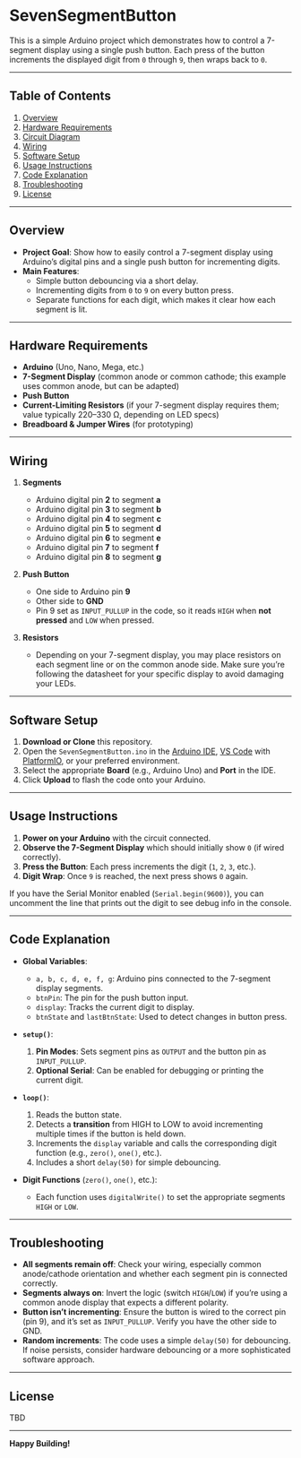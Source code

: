 # SevenSegmentButton

This is a simple Arduino project which demonstrates how to control a 7-segment display using a single push button. Each press of the button increments the displayed digit from `0` through `9`, then wraps back to `0`.

---

## Table of Contents
1. [Overview](#overview)
2. [Hardware Requirements](#hardware-requirements)
3. [Circuit Diagram](#circuit-diagram)
4. [Wiring](#wiring)
5. [Software Setup](#software-setup)
6. [Usage Instructions](#usage-instructions)
7. [Code Explanation](#code-explanation)
8. [Troubleshooting](#troubleshooting)
9. [License](#license)

---

## Overview

- **Project Goal**: Show how to easily control a 7-segment display using Arduino’s digital pins and a single push button for incrementing digits.
- **Main Features**:
  - Simple button debouncing via a short delay.
  - Incrementing digits from `0` to `9` on every button press.
  - Separate functions for each digit, which makes it clear how each segment is lit.

---

## Hardware Requirements

- **Arduino** (Uno, Nano, Mega, etc.)
- **7-Segment Display** (common anode or common cathode; this example uses common anode, but can be adapted)
- **Push Button**
- **Current-Limiting Resistors** (if your 7-segment display requires them; value typically 220–330 Ω, depending on LED specs)
- **Breadboard & Jumper Wires** (for prototyping)

---

## Wiring

1. **Segments**  
   - Arduino digital pin **2** to segment **a**  
   - Arduino digital pin **3** to segment **b**  
   - Arduino digital pin **4** to segment **c**  
   - Arduino digital pin **5** to segment **d**  
   - Arduino digital pin **6** to segment **e**  
   - Arduino digital pin **7** to segment **f**  
   - Arduino digital pin **8** to segment **g**

2. **Push Button**  
   - One side to Arduino pin **9**  
   - Other side to **GND**  
   - Pin 9 set as `INPUT_PULLUP` in the code, so it reads `HIGH` when **not pressed** and `LOW` when pressed.

3. **Resistors**  
   - Depending on your 7-segment display, you may place resistors on each segment line or on the common anode side. Make sure you’re following the datasheet for your specific display to avoid damaging your LEDs.

---

## Software Setup

1. **Download or Clone** this repository.
2. Open the `SevenSegmentButton.ino` in the [Arduino IDE](https://www.arduino.cc/en/software), [VS Code](https://code.visualstudio.com/) with [PlatformIO](https://platformio.org/), or your preferred environment.
3. Select the appropriate **Board** (e.g., Arduino Uno) and **Port** in the IDE.
4. Click **Upload** to flash the code onto your Arduino.

---

## Usage Instructions

1. **Power on your Arduino** with the circuit connected.  
2. **Observe the 7-Segment Display** which should initially show `0` (if wired correctly).
3. **Press the Button**: Each press increments the digit (`1`, `2`, `3`, etc.).  
4. **Digit Wrap**: Once `9` is reached, the next press shows `0` again.

If you have the Serial Monitor enabled (`Serial.begin(9600)`), you can uncomment the line that prints out the digit to see debug info in the console.

---

## Code Explanation

- **Global Variables**:
  - `a, b, c, d, e, f, g`: Arduino pins connected to the 7-segment display segments.
  - `btnPin`: The pin for the push button input.
  - `display`: Tracks the current digit to display.
  - `btnState` and `lastBtnState`: Used to detect changes in button press.

- **`setup()`**:
  1. **Pin Modes**: Sets segment pins as `OUTPUT` and the button pin as `INPUT_PULLUP`.
  2. **Optional Serial**: Can be enabled for debugging or printing the current digit.

- **`loop()`**:
  1. Reads the button state.
  2. Detects a **transition** from HIGH to LOW to avoid incrementing multiple times if the button is held down.
  3. Increments the `display` variable and calls the corresponding digit function (e.g., `zero()`, `one()`, etc.).
  4. Includes a short `delay(50)` for simple debouncing.

- **Digit Functions** (`zero()`, `one()`, etc.):
  - Each function uses `digitalWrite()` to set the appropriate segments `HIGH` or `LOW`.  

---

## Troubleshooting

- **All segments remain off**: Check your wiring, especially common anode/cathode orientation and whether each segment pin is connected correctly.
- **Segments always on**: Invert the logic (switch `HIGH`/`LOW`) if you’re using a common anode display that expects a different polarity.
- **Button isn’t incrementing**: Ensure the button is wired to the correct pin (pin 9), and it’s set as `INPUT_PULLUP`. Verify you have the other side to GND.
- **Random increments**: The code uses a simple `delay(50)` for debouncing. If noise persists, consider hardware debouncing or a more sophisticated software approach.

---

## License

TBD

---

**Happy Building!**

